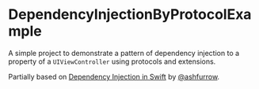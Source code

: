 # DependencyInjectionByProtocolExample

A simple project to demonstrate a pattern of dependency injection to a property of a `UIViewController` using protocols and extensions.

Partially based on [Dependency Injection in Swift](http://artsy.github.io/blog/2016/06/27/dependency-injection-in-swift/) by [@ashfurrow](https://twitter.com/ashfurrow).
